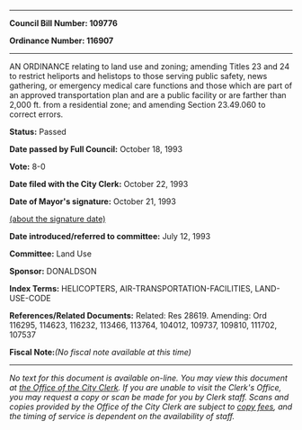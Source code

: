 

********

**Council Bill Number: 109776**
   
**Ordinance Number: 116907**
********

 AN ORDINANCE relating to land use and zoning; amending Titles 23 and 24 to restrict heliports and helistops to those serving public safety, news gathering, or emergency medical care functions and those which are part of an approved transportation plan and are a public facility or are farther than 2,000 ft. from a residential zone; and amending Section 23.49.060 to correct errors.

**Status:** Passed
   
**Date passed by Full Council:** October 18, 1993
   
**Vote:** 8-0
   
**Date filed with the City Clerk:** October 22, 1993
   
**Date of Mayor's signature:** October 21, 1993
   
[(about the signature date)](/~public/approvaldate.htm)
   
   
   
**Date introduced/referred to committee:** July 12, 1993
   
**Committee:** Land Use
   
**Sponsor:** DONALDSON
   
   
**Index Terms:** HELICOPTERS, AIR-TRANSPORTATION-FACILITIES, LAND-USE-CODE

**References/Related Documents:** Related: Res 28619. Amending: Ord 116295, 114623, 116232, 113466, 113764, 104012, 109737, 109810, 111702, 107537

**Fiscal Note:**_(No fiscal note available at this time)_
********

_No text for this document is available on-line. You may view this document at [the Office of the City Clerk](http://www.seattle.gov/leg/clerk/contactUs.htm). If you are unable to visit the Clerk's Office, you may request a copy or scan be made for you by Clerk staff. Scans and copies provided by the Office of the City Clerk are subject to [copy fees](http://clerk.seattle.gov/~public/clerkfees.htm), and the timing of service is dependent on the availability of staff._

